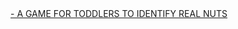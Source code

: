 <a href="https://kloepetr.github.io/unit2-kloe/" a>
- A GAME FOR TODDLERS TO IDENTIFY REAL NUTS </a> 
